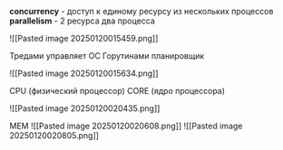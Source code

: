 **concurrency** - доступ к единому ресурсу из нескольких процессов
**parallelism** - 2 ресурса два процесса 

![[Pasted image 20250120015459.png]]

Тредами управляет ОС
Горутинами планировщик

![[Pasted image 20250120015634.png]]

CPU (физический процессор) 
CORE (ядро процессора)

![[Pasted image 20250120020435.png]]

МЕМ
![[Pasted image 20250120020608.png]]
![[Pasted image 20250120020805.png]]
